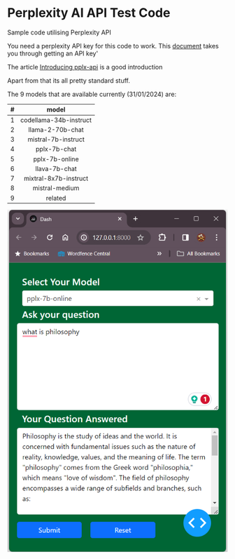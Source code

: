 # Perplexity AI API Test Code
Sample code utilising Perplexity API<p>
You need a perplexity API key for this code to work. This [document](https://docs.perplexity.ai/docs/getting-started) takes you through getting an API key' 

The article [Introducing pplx-api](https://blog.perplexity.ai/blog/introducing-pplx-api) is a good introduction



Apart from that its all pretty standard stuff. 

The 9 models that are available currently (31/01/2024) are:

| # |          model         |
|---|:----------------------:|
| 1 | codellama-34b-instruct |
| 2 |    llama-2-70b-chat    |
| 3 |   mistral-7b-instruct  |
| 4 |      pplx-7b-chat      |
| 5 |     pplx-7b-online     |
| 6 |      llava-7b-chat     |
| 7 |  mixtral-8x7b-instruct |
| 8 |     mistral-medium     |
| 9 |         related        |

![img.png](img.png)

